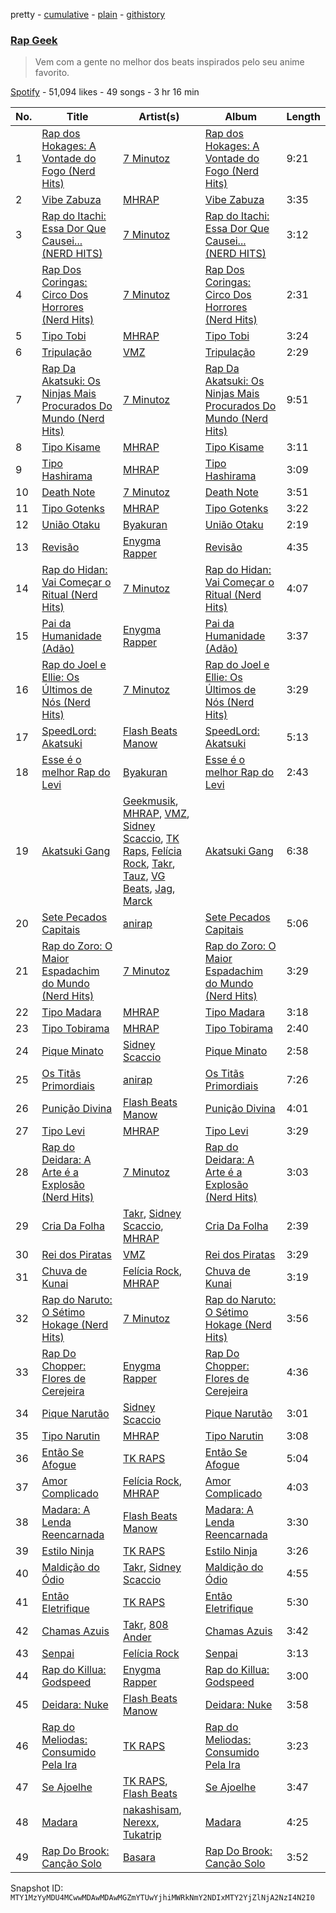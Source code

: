 pretty - [cumulative](/playlists/cumulative/37i9dQZF1DX8dQ571UG10R.md) - [plain](/playlists/plain/37i9dQZF1DX8dQ571UG10R) - [githistory](https://github.githistory.xyz/mackorone/spotify-playlist-archive/blob/main/playlists/plain/37i9dQZF1DX8dQ571UG10R)

### [Rap Geek](https://open.spotify.com/playlist/37i9dQZF1DX8dQ571UG10R)

> Vem com a gente no melhor dos beats inspirados pelo seu anime favorito.

[Spotify](https://open.spotify.com/user/spotify) - 51,094 likes - 49 songs - 3 hr 16 min

| No. | Title | Artist(s) | Album | Length |
|---|---|---|---|---|
| 1 | [Rap dos Hokages: A Vontade do Fogo \(Nerd Hits\)](https://open.spotify.com/track/6xcQRc6H2UdTX425C2YzNY) | [7 Minutoz](https://open.spotify.com/artist/2563ILWHSx52eOxOoi5rJW) | [Rap dos Hokages: A Vontade do Fogo \(Nerd Hits\)](https://open.spotify.com/album/0epgFUtxp0mQwVWiGHbqzE) | 9:21 |
| 2 | [Vibe Zabuza](https://open.spotify.com/track/3HWBHERbMiilhipGquIuuE) | [MHRAP](https://open.spotify.com/artist/7w4W5Yr7oTBAqhglv0IP87) | [Vibe Zabuza](https://open.spotify.com/album/45rh16gGALDIn93TdurKkg) | 3:35 |
| 3 | [Rap do Itachi: Essa Dor Que Causei..\. \(NERD HITS\)](https://open.spotify.com/track/1AiQsM4HVi0A3xxrXKvdxu) | [7 Minutoz](https://open.spotify.com/artist/2563ILWHSx52eOxOoi5rJW) | [Rap do Itachi: Essa Dor Que Causei..\. \(NERD HITS\)](https://open.spotify.com/album/51waJCCTeUhh893IsA9AeS) | 3:12 |
| 4 | [Rap Dos Coringas: Circo Dos Horrores \(Nerd Hits\)](https://open.spotify.com/track/3j4bPNymMeOJOw0WXhc9FU) | [7 Minutoz](https://open.spotify.com/artist/2563ILWHSx52eOxOoi5rJW) | [Rap Dos Coringas: Circo Dos Horrores \(Nerd Hits\)](https://open.spotify.com/album/3VeyxUS5BOFLenyKbNsscq) | 2:31 |
| 5 | [Tipo Tobi](https://open.spotify.com/track/45vigZiVUySqgsMXqxhtvp) | [MHRAP](https://open.spotify.com/artist/7w4W5Yr7oTBAqhglv0IP87) | [Tipo Tobi](https://open.spotify.com/album/5ufXwSFcC7e6DcromjzEBc) | 3:24 |
| 6 | [Tripulação](https://open.spotify.com/track/2N9AvwuptNKvpF1BM5vl7E) | [VMZ](https://open.spotify.com/artist/5sgcRRQA3HrL1AVk6oMUeg) | [Tripulação](https://open.spotify.com/album/5czSNphndXvBgjXWz102vt) | 2:29 |
| 7 | [Rap Da Akatsuki: Os Ninjas Mais Procurados Do Mundo \(Nerd Hits\)](https://open.spotify.com/track/2iNZMMFEii4fU827NTyQ1J) | [7 Minutoz](https://open.spotify.com/artist/2563ILWHSx52eOxOoi5rJW) | [Rap Da Akatsuki: Os Ninjas Mais Procurados Do Mundo \(Nerd Hits\)](https://open.spotify.com/album/4VazcwScVO1t0fXDXXqQVr) | 9:51 |
| 8 | [Tipo Kisame](https://open.spotify.com/track/6PoHGkWg6VR2xXnKdMPMkn) | [MHRAP](https://open.spotify.com/artist/7w4W5Yr7oTBAqhglv0IP87) | [Tipo Kisame](https://open.spotify.com/album/2IrjtJ2rw6bAa2MKoPRRK3) | 3:11 |
| 9 | [Tipo Hashirama](https://open.spotify.com/track/1vX0KmArqxz2b0ByQQp81H) | [MHRAP](https://open.spotify.com/artist/7w4W5Yr7oTBAqhglv0IP87) | [Tipo Hashirama](https://open.spotify.com/album/3bNAqFuhuEB3YejTOnyyQU) | 3:09 |
| 10 | [Death Note](https://open.spotify.com/track/68ihXI8WnBpdrA8iLOirHw) | [7 Minutoz](https://open.spotify.com/artist/2563ILWHSx52eOxOoi5rJW) | [Death Note](https://open.spotify.com/album/0VsaLl72TuSij9cxQqBS1t) | 3:51 |
| 11 | [Tipo Gotenks](https://open.spotify.com/track/4XfvgreDThgRwqZui7VNx8) | [MHRAP](https://open.spotify.com/artist/7w4W5Yr7oTBAqhglv0IP87) | [Tipo Gotenks](https://open.spotify.com/album/0GKL2s9FkkKtK3wBFDbUfI) | 3:22 |
| 12 | [União Otaku](https://open.spotify.com/track/4O2QJmD4iRshtmNwPhnAXg) | [Byakuran](https://open.spotify.com/artist/4KzmxE2KIMp9GRuFiDsouR) | [União Otaku](https://open.spotify.com/album/5b8AZgNHUnSisyN2BaJeUz) | 2:19 |
| 13 | [Revisão](https://open.spotify.com/track/3AQIGKFepAlEyMeV1VQVjZ) | [Enygma Rapper](https://open.spotify.com/artist/3vQAVbtRu2SDTgfTKcoxDu) | [Revisão](https://open.spotify.com/album/03SB4h85dE0paMinzDBIbO) | 4:35 |
| 14 | [Rap do Hidan: Vai Começar o Ritual \(Nerd Hits\)](https://open.spotify.com/track/4RQfj4QMNXCLdheNn8yVD6) | [7 Minutoz](https://open.spotify.com/artist/2563ILWHSx52eOxOoi5rJW) | [Rap do Hidan: Vai Começar o Ritual \(Nerd Hits\)](https://open.spotify.com/album/0crukJhJaU4xCCamzJFTNN) | 4:07 |
| 15 | [Pai da Humanidade \(Adão\)](https://open.spotify.com/track/389oniwXlh3UjZNsXARb9B) | [Enygma Rapper](https://open.spotify.com/artist/3vQAVbtRu2SDTgfTKcoxDu) | [Pai da Humanidade \(Adão\)](https://open.spotify.com/album/6V7KPJGqmpgWKarpIogA7r) | 3:37 |
| 16 | [Rap do Joel e Ellie: Os Últimos de Nós \(Nerd Hits\)](https://open.spotify.com/track/1k0Mtei0Qu87Xg16OMA6md) | [7 Minutoz](https://open.spotify.com/artist/2563ILWHSx52eOxOoi5rJW) | [Rap do Joel e Ellie: Os Últimos de Nós \(Nerd Hits\)](https://open.spotify.com/album/6SGI4HBaLeqcy5BwiC3OWu) | 3:29 |
| 17 | [SpeedLord: Akatsuki](https://open.spotify.com/track/0Xo6kYVMKlisXIMUFJmbwS) | [Flash Beats Manow](https://open.spotify.com/artist/0ZIlwtVZkqtMZUpbHrz8TL) | [SpeedLord: Akatsuki](https://open.spotify.com/album/14iuVUCKKTKUqJIDRCktTG) | 5:13 |
| 18 | [Esse é o melhor Rap do Levi](https://open.spotify.com/track/0TIL1uiTx69oaBUOSZZBXS) | [Byakuran](https://open.spotify.com/artist/4KzmxE2KIMp9GRuFiDsouR) | [Esse é o melhor Rap do Levi](https://open.spotify.com/album/27MB9kSbxFtNMFsR4pqyDF) | 2:43 |
| 19 | [Akatsuki Gang](https://open.spotify.com/track/6Q0UgUQaE8IdAwju7lUbk5) | [Geekmusik](https://open.spotify.com/artist/3kzjMNNmKlPwI0FvPQJzps), [MHRAP](https://open.spotify.com/artist/7w4W5Yr7oTBAqhglv0IP87), [VMZ](https://open.spotify.com/artist/5sgcRRQA3HrL1AVk6oMUeg), [Sidney Scaccio](https://open.spotify.com/artist/631T7yPinNND4sm5RINYxu), [TK Raps](https://open.spotify.com/artist/1KeEGKVJWq67DtXPZFh2mq), [Felícia Rock](https://open.spotify.com/artist/4zfIqIxYFw4kZlUiaCik2B), [Takr](https://open.spotify.com/artist/3BL1s5UAxSPUJh3QZh3IRD), [Tauz](https://open.spotify.com/artist/2fbeD4DgpQGFbowONHP6uj), [VG Beats](https://open.spotify.com/artist/4Bh0y5G503CoxJazUbgKxY), [Jag](https://open.spotify.com/artist/7I5OqFRkQwd3JJvUrCYK5k), [Marck](https://open.spotify.com/artist/6rU9HFzoXT80f6ITVEgDsb) | [Akatsuki Gang](https://open.spotify.com/album/2letRy6PxriThU7pGxNfeB) | 6:38 |
| 20 | [Sete Pecados Capitais](https://open.spotify.com/track/7hOpo4Xghw0EX1HgShJU3o) | [anirap](https://open.spotify.com/artist/0rVzRhHB7PRsiNlRn2wc4B) | [Sete Pecados Capitais](https://open.spotify.com/album/7gZnPoiybTDKjXe7NmEvms) | 5:06 |
| 21 | [Rap do Zoro: O Maior Espadachim do Mundo \(Nerd Hits\)](https://open.spotify.com/track/4suKHiKiIP8uBmYWRBm3l9) | [7 Minutoz](https://open.spotify.com/artist/2563ILWHSx52eOxOoi5rJW) | [Rap do Zoro: O Maior Espadachim do Mundo \(Nerd Hits\)](https://open.spotify.com/album/4M15kEp2oeRXUV3UsApUms) | 3:29 |
| 22 | [Tipo Madara](https://open.spotify.com/track/5X4H4ZCxjwHFuj5CMtgJ6s) | [MHRAP](https://open.spotify.com/artist/7w4W5Yr7oTBAqhglv0IP87) | [Tipo Madara](https://open.spotify.com/album/7drkyFzSw3TI0sg7JPlynu) | 3:18 |
| 23 | [Tipo Tobirama](https://open.spotify.com/track/4dmCXfDP4alC1JfQM3XB2h) | [MHRAP](https://open.spotify.com/artist/7w4W5Yr7oTBAqhglv0IP87) | [Tipo Tobirama](https://open.spotify.com/album/1dAqa80c24lQQyj0sdObb7) | 2:40 |
| 24 | [Pique Minato](https://open.spotify.com/track/1hOuDUJ8pqh5gwGiZpl2xG) | [Sidney Scaccio](https://open.spotify.com/artist/631T7yPinNND4sm5RINYxu) | [Pique Minato](https://open.spotify.com/album/5ri4PGz7cj1R9GTf5lHpr2) | 2:58 |
| 25 | [Os Titãs Primordiais](https://open.spotify.com/track/5NHs07BtDcca8fOB8v9wNF) | [anirap](https://open.spotify.com/artist/0rVzRhHB7PRsiNlRn2wc4B) | [Os Titãs Primordiais](https://open.spotify.com/album/4wD4408RcHK6fkx4UVUyi6) | 7:26 |
| 26 | [Punição Divina](https://open.spotify.com/track/5zYv54TK6OKcEfM74HWkkY) | [Flash Beats Manow](https://open.spotify.com/artist/0ZIlwtVZkqtMZUpbHrz8TL) | [Punição Divina](https://open.spotify.com/album/05fzl1PzT4xtsxJok87zfV) | 4:01 |
| 27 | [Tipo Levi](https://open.spotify.com/track/1cyyZkX9dUt8ilAfc96jg8) | [MHRAP](https://open.spotify.com/artist/7w4W5Yr7oTBAqhglv0IP87) | [Tipo Levi](https://open.spotify.com/album/2pu2qYzGmssUHGlj1fTOiL) | 3:29 |
| 28 | [Rap do Deidara: A Arte é a Explosão \(Nerd Hits\)](https://open.spotify.com/track/1w20E6WZTvi5HsKua0NG7M) | [7 Minutoz](https://open.spotify.com/artist/2563ILWHSx52eOxOoi5rJW) | [Rap do Deidara: A Arte é a Explosão \(Nerd Hits\)](https://open.spotify.com/album/6ydM4MMf11n5nlX4AApjVl) | 3:03 |
| 29 | [Cria Da Folha](https://open.spotify.com/track/2g57Cb8iArpvKqfEArfZcY) | [Takr](https://open.spotify.com/artist/3BL1s5UAxSPUJh3QZh3IRD), [Sidney Scaccio](https://open.spotify.com/artist/7KbIvbXjnV4pbYATvuLDgl), [MHRAP](https://open.spotify.com/artist/7w4W5Yr7oTBAqhglv0IP87) | [Cria Da Folha](https://open.spotify.com/album/74MIWbllspaCXOOGhX7UPb) | 2:39 |
| 30 | [Rei dos Piratas](https://open.spotify.com/track/3CDYKrq6GAp7AIw6ujmVn1) | [VMZ](https://open.spotify.com/artist/5sgcRRQA3HrL1AVk6oMUeg) | [Rei dos Piratas](https://open.spotify.com/album/5o1Rdvz6hHdG957z6Z3f9w) | 3:29 |
| 31 | [Chuva de Kunai](https://open.spotify.com/track/7iKZKK9gpHpOeW0Hwredfy) | [Felícia Rock](https://open.spotify.com/artist/4zfIqIxYFw4kZlUiaCik2B), [MHRAP](https://open.spotify.com/artist/7w4W5Yr7oTBAqhglv0IP87) | [Chuva de Kunai](https://open.spotify.com/album/3VfiWdnJHEUHT34XUUn68f) | 3:19 |
| 32 | [Rap do Naruto: O Sétimo Hokage \(Nerd Hits\)](https://open.spotify.com/track/3ksOOop62ZdT0MJuXttpxq) | [7 Minutoz](https://open.spotify.com/artist/2563ILWHSx52eOxOoi5rJW) | [Rap do Naruto: O Sétimo Hokage \(Nerd Hits\)](https://open.spotify.com/album/0JLQS1y6f2uTvyKP4izPAy) | 3:56 |
| 33 | [Rap Do Chopper: Flores de Cerejeira](https://open.spotify.com/track/1Vc4CybtR522rCPaOnIfGq) | [Enygma Rapper](https://open.spotify.com/artist/3vQAVbtRu2SDTgfTKcoxDu) | [Rap Do Chopper: Flores de Cerejeira](https://open.spotify.com/album/3EqMHlH0AMgUmx7xgf73aI) | 4:36 |
| 34 | [Pique Narutão](https://open.spotify.com/track/5b8WiNjA6ihEvaeB9J3eyQ) | [Sidney Scaccio](https://open.spotify.com/artist/631T7yPinNND4sm5RINYxu) | [Pique Narutão](https://open.spotify.com/album/0NtyHYCaTcHk25sROuomEL) | 3:01 |
| 35 | [Tipo Narutin](https://open.spotify.com/track/4nqvl1yLuiGO5C6TtwbKhS) | [MHRAP](https://open.spotify.com/artist/7w4W5Yr7oTBAqhglv0IP87) | [Tipo Narutin](https://open.spotify.com/album/0ikI9k4kn5GqbML5UrGQnF) | 3:08 |
| 36 | [Então Se Afogue](https://open.spotify.com/track/1UAoopP5YgFJvpm5s4qJYP) | [TK RAPS](https://open.spotify.com/artist/7dlay5tI6UDYGbGrtW1oHx) | [Então Se Afogue](https://open.spotify.com/album/2zO12kHYSqn4kuYRryCCXA) | 5:04 |
| 37 | [Amor Complicado](https://open.spotify.com/track/1fiaPgQcrNhNPYdFouflft) | [Felícia Rock](https://open.spotify.com/artist/4zfIqIxYFw4kZlUiaCik2B), [MHRAP](https://open.spotify.com/artist/7w4W5Yr7oTBAqhglv0IP87) | [Amor Complicado](https://open.spotify.com/album/11Nr9YVEykejmmWdaz6eJa) | 4:03 |
| 38 | [Madara: A Lenda Reencarnada](https://open.spotify.com/track/70EKfzmUOGLZCbl2s9qJ8F) | [Flash Beats Manow](https://open.spotify.com/artist/0ZIlwtVZkqtMZUpbHrz8TL) | [Madara: A Lenda Reencarnada](https://open.spotify.com/album/3a9dHWUNuQIK3zrslZsmnE) | 3:30 |
| 39 | [Estilo Ninja](https://open.spotify.com/track/4s26Od5JQ2hhsTM3yhTeX0) | [TK RAPS](https://open.spotify.com/artist/7dlay5tI6UDYGbGrtW1oHx) | [Estilo Ninja](https://open.spotify.com/album/1gHHeZFCqtSUUQmJiBYTWO) | 3:26 |
| 40 | [Maldição do Ódio](https://open.spotify.com/track/0zMvUqDRnUxJVE7VBiCCFE) | [Takr](https://open.spotify.com/artist/3BL1s5UAxSPUJh3QZh3IRD), [Sidney Scaccio](https://open.spotify.com/artist/2QAbWL5uhxEJmv28GJEkzr) | [Maldição do Ódio](https://open.spotify.com/album/1Yk3IYnEjuGb8zSmkbK7No) | 4:55 |
| 41 | [Então Eletrifique](https://open.spotify.com/track/63UGvxRZSJMHFjYcUs0TdL) | [TK RAPS](https://open.spotify.com/artist/7dlay5tI6UDYGbGrtW1oHx) | [Então Eletrifique](https://open.spotify.com/album/11WgBAEBpB8NbBx0allLYe) | 5:30 |
| 42 | [Chamas Azuis](https://open.spotify.com/track/5PUhWvFvj8Hx1pwe0A0wGA) | [Takr](https://open.spotify.com/artist/3BL1s5UAxSPUJh3QZh3IRD), [808 Ander](https://open.spotify.com/artist/4GYAN3gAGyqrZApN0SMEMK) | [Chamas Azuis](https://open.spotify.com/album/6jydQD6FUMLFJTFVKwpfbg) | 3:42 |
| 43 | [Senpai](https://open.spotify.com/track/6jEhGdJj7F3mDf4ABc5Mrx) | [Felícia Rock](https://open.spotify.com/artist/4zfIqIxYFw4kZlUiaCik2B) | [Senpai](https://open.spotify.com/album/61qHIjDtaPBkftWKSHkqua) | 3:13 |
| 44 | [Rap do Killua: Godspeed](https://open.spotify.com/track/5bH36BU1Z4zAUcY2MTvL64) | [Enygma Rapper](https://open.spotify.com/artist/3vQAVbtRu2SDTgfTKcoxDu) | [Rap do Killua: Godspeed](https://open.spotify.com/album/73q2LBACwwMPPzkfITaduS) | 3:00 |
| 45 | [Deidara: Nuke](https://open.spotify.com/track/0m5pkgoPtYqrj2y2j7BNrS) | [Flash Beats Manow](https://open.spotify.com/artist/0ZIlwtVZkqtMZUpbHrz8TL) | [Deidara: Nuke](https://open.spotify.com/album/78rJ5rijVFOMChNbvzQt5g) | 3:58 |
| 46 | [Rap do Meliodas: Consumido Pela Ira](https://open.spotify.com/track/2pIUqduie7GAxlfCJSd9MW) | [TK RAPS](https://open.spotify.com/artist/7dlay5tI6UDYGbGrtW1oHx) | [Rap do Meliodas: Consumido Pela Ira](https://open.spotify.com/album/4wEPmSVaWCsIiZEK6IGk1a) | 3:23 |
| 47 | [Se Ajoelhe](https://open.spotify.com/track/4rKp63bn9KsACPgCahmLLP) | [TK RAPS](https://open.spotify.com/artist/7dlay5tI6UDYGbGrtW1oHx), [Flash Beats](https://open.spotify.com/artist/7IFhE5NzZZlsfvPZH84fY9) | [Se Ajoelhe](https://open.spotify.com/album/3ZyyV0HWP8Z0nAFyCa3UIx) | 3:47 |
| 48 | [Madara](https://open.spotify.com/track/3ZYSGRt1lnm25Br7TgE7P9) | [nakashisam](https://open.spotify.com/artist/3uGU5qTwDPeXKJRsOgehFR), [Nerexx](https://open.spotify.com/artist/7FN9bcVGUvnJO4ukEa54Rw), [Tukatrip](https://open.spotify.com/artist/41xThDLkAI5bNLiX8eFp1T) | [Madara](https://open.spotify.com/album/6NxlhpWn2vXP8xXWquPFCK) | 4:25 |
| 49 | [Rap Do Brook: Canção Solo](https://open.spotify.com/track/0hOIkoS38ZC5rbdM8sp1Bh) | [Basara](https://open.spotify.com/artist/2A8r4X2BCk6Y92EBYd3tP1) | [Rap Do Brook: Canção Solo](https://open.spotify.com/album/5L7eIZXIA12kIF2qyK2IGo) | 3:52 |

Snapshot ID: `MTY1MzYyMDU4MCwwMDAwMDAwMGZmYTUwYjhiMWRkNmY2NDIxMTY2YjZlNjA2NzI4N2I0`
